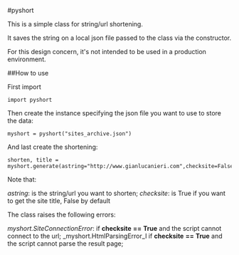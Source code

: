 #pyshort

This is a simple class for string/url shortening.

It saves the string on a local json file passed to the class via the constructor.

For this design concern, it's not intended to be used in a production environment.

##How to use

First import

```
import pyshort
```

Then create the instance specifying the json file you want to use to store the data:

```
myshort = pyshort("sites_archive.json")
```

And last create the shortening:

```
shorten, title = myshort.generate(astring="http://www.gianlucanieri.com",checksite=False)
```

Note that:

_astring_: is the string/url you want to shorten;
_checksite_: is True if you want to get the site title, False by default

The class raises the following errors:

_myshort.SiteConnectionError_: if __checksite__  __==__  __True__ and the script cannot connect to the url;
_myshort.HtmlParsingError_I if __checksite__  __==__  __True__ and the script cannot parse the result page;


